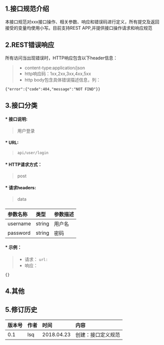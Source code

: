 ## 1.接口规范介绍
本接口规范对xxx接口操作、相关参数、响应和错误码进行定义，所有提交及返回接受的变量均使用小写。目前支持REST APP,并提供接口操作请求和响应规范

## 2.REST错误响应
所有访问当出现错误时，HTTP响应包含以下header信息：
> * content-type:application/json
> * http响应码：1xx,2xx,3xx,4xx,5xx
> * http body包含具体错误描述信息，列：
```
{"error":{"code":404,"message":"NOT FIND"}}
```
## 3.接口分类
#### * 接口说明:
> 用户登录
#### * URL:
> `api/user/login`
#### * HTTP请求方式：
> post
#### * 请求headers:
> data
### 
| 参数名称 | 类型 | 参数描述 |
|:--------|:-----|:--------|
| username | string | 用户名 |
| password | string | 密码 |
#### * 示例：
> * 请求：
`url:`
> * 响应：
```
{}
```
## 4.其他
## 5.修订历史
#### 
| 版本号 | 作者 | 时间 | 内容 |
|:-------|:----|:-----|:-----|
| 0.1 | lsq | 2018.04.23 | 创建：接口定义规范 |
